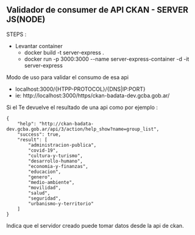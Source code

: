 Validador de consumer de API CKAN - SERVER JS(NODE)
---

STEPS : 
* Levantar container
    -   docker build -t server-express .
    -   docker run -p 3000:3000 --name server-express-container -d -it server-express

Modo de uso para validar el consumo de esa api

-   localhost:3000/{HTPP-PROTOCOL}/{DNS|IP:PORT}
-   ie:  http://localhost:3000/https/ckan-badata-dev.gcba.gob.ar/


Si el Te devuelve el resultado de una api como por ejemplo : 
```
{
    "help": "http://ckan-badata-dev.gcba.gob.ar/api/3/action/help_show?name=group_list",
    "success": true,
    "result": [
        "administracion-publica",
        "covid-19",
        "cultura-y-turismo",
        "desarrollo-humano",
        "economia-y-finanzas",
        "educacion",
        "genero",
        "medio-ambiente",
        "movilidad",
        "salud",
        "seguridad",
        "urbanismo-y-territorio"
    ]
}

```

Indica que el servidor creado puede tomar datos desde la api de ckan.
